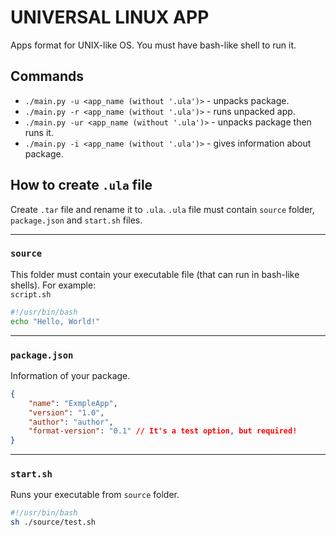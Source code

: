 # UNIVERSAL LINUX APP
Apps format for UNIX-like OS. You must have bash-like shell to run it.

## Commands
- `./main.py -u <app_name (without '.ula')>` - unpacks package.
- `./main.py -r <app_name (without '.ula')>` - runs unpacked app.
- `./main.py -ur <app_name (without '.ula')>` - unpacks package then runs it.
- `./main.py -i <app_name (without '.ula')>` - gives information about package.

## How to create `.ula` file
Create `.tar` file and rename it to `.ula`. `.ula` file must contain `source` folder, `package.json` and `start.sh` files.

<hr>

### `source`
This folder must contain your executable file (that can run in bash-like shells).
For example:
<br>
`script.sh`
```sh
#!/usr/bin/bash
echo "Hello, World!"
```

<hr>

### `package.json`
Information of your package.
```JSON
{
    "name": "ExmpleApp",
    "version": "1.0",
    "author": "author",
    "format-version": "0.1" // It's a test option, but required!
}
```

<hr>

### `start.sh`
Runs your executable from `source` folder.
```sh
#!/usr/bin/bash
sh ./source/test.sh
```

